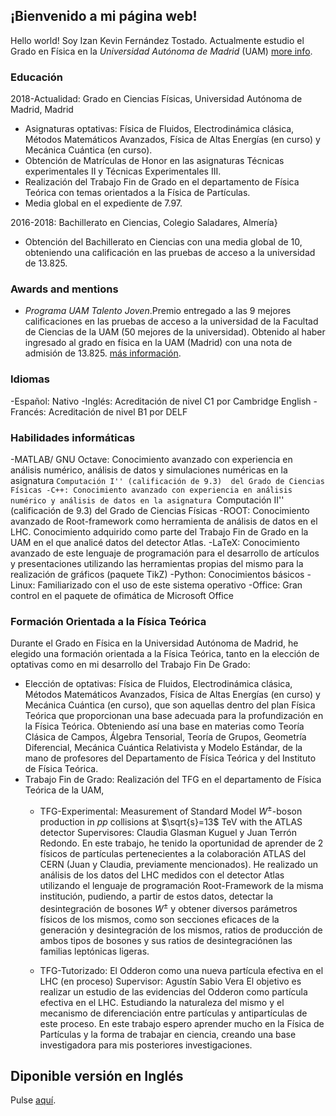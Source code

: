 
## ¡Bienvenido a mi página web!
Hello world! Soy Izan Kevin Fernández Tostado. Actualmente estudio el Grado en Física en la _Universidad Autónoma de Madrid_ (UAM) [more info](https://secretaria-virtual.uam.es/doa/consultaPublica/look%5bconpub%5dBuscarPubGuiaDocAs?entradaPublica=true&idiomaPais=es.ES&_anoAcademico=2021&_centro=104&_planEstudio=448).
### Educación
2018-Actualidad: Grado en Ciencias Físicas, Universidad Autónoma de Madrid, Madrid
  - Asignaturas optativas: Física de Fluidos, Electrodinámica clásica, Métodos Matemáticos Avanzados, Física de Altas Energías (en curso) y Mecánica Cuántica (en curso).
  - Obtención de Matrículas de Honor en las asignaturas Técnicas experimentales II y Técnicas Experimentales III.
  - Realización del Trabajo Fin de Grado en el departamento de Física Teórica con temas orientados a la Física de Partículas.
  - Media global en el expediente de 7.97.

2016-2018:  Bachillerato en Ciencias, Colegio Saladares, Almería}
  - Obtención del Bachillerato en Ciencias con una media global de 10, obteniendo una calificación en las pruebas de acceso a la universidad de 13.825.

### Awards and mentions
- *Programa UAM Talento Joven*.Premio entregado a las 9 mejores calificaciones en las pruebas de acceso a la universidad de la Facultad de Ciencias de la UAM (50 mejores de la universidad). Obtenido al haber ingresado al grado en física en la UAM (Madrid) con una nota de admisión de 13.825. [más información](https://uam.es/Ciencias/Talento_Joven/1446765719655.htm?language=es&pid=1446744491898&title=Programa%20UAM%20Talento%20Joven).

### Idiomas
-Español: Nativo
-Inglés: Acreditación de nivel C1 por Cambridge English
-Francés: Acreditación de nivel B1 por  DELF


### Habilidades informáticas
-MATLAB/ GNU Octave: Conocimiento avanzado con experiencia en análisis numérico, análisis de datos y simulaciones numéricas en la asignatura ``Computación I'' (calificación de 9.3)  del Grado de Ciencias Físicas
-C++: Conocimiento avanzado con experiencia en análisis numérico y análisis de datos en la asignatura ``Computación II'' (calificación de 9.3) del Grado de Ciencias Físicas
-ROOT: Conocimiento avanzado de Root-framework como herramienta de análisis de datos en el LHC. Conocimiento adquirido como parte del Trabajo Fin de Grado en la UAM en el que analicé datos del detector Atlas.
-LaTeX: Conocimiento avanzado de este lenguaje de programación para el desarrollo de artículos y presentaciones utilizando las herramientas propias del mismo para la realización de gráficos (paquete TikZ)
-Python: Conocimientos básicos
-Linux: Familiarizado con el uso de este sistema operativo
-Office: Gran control en el paquete de ofimática de Microsoft Office

### Formación Orientada a la Física Teórica

Durante el Grado en Física en la Universidad Autónoma de Madrid, he elegido una formación orientada a la Física Teórica, tanto en la elección de optativas como en mi desarrollo del Trabajo Fin De Grado:
- Elección de optativas: Física de Fluidos, Electrodinámica clásica, Métodos Matemáticos Avanzados, Física de Altas Energías (en curso) y Mecánica Cuántica (en curso), que son aquellas dentro del plan Física Teórica que proporcionan una base adecuada para la profundización en la Física Teórica. Obteniendo así una base en materias como Teoría Clásica de Campos, Álgebra Tensorial, Teoría de Grupos, Geometría Diferencial, Mecánica Cuántica Relativista y Modelo Estándar, de la mano de profesores del Departamento de Física Teórica y del Instituto de Física Teórica. 
 - Trabajo Fin de Grado: Realización del TFG en el departamento de Física Teórica de la UAM,
	- TFG-Experimental: Measurement of Standard Model $W^{\pm}$-boson production in $pp$ collisions at $\sqrt{s}=13$ TeV with the ATLAS detector
			  Supervisores: Claudia Glasman Kuguel y Juan Terrón Redondo.
			  En este trabajo, he tenido la oportunidad de aprender de 2 físicos de partículas pertenecientes a la colaboración ATLAS del CERN (Juan y Claudia, previamente mencionados). He realizado un análisis de los datos del LHC medidos con el detector Atlas utilizando el lenguaje de programación Root-Framework de la misma institución, pudiendo, a partir de estos datos, detectar la desintegración de bosones $W^{\pm}$ y obtener diversos parámetros físicos de los mismos, como son secciones eficaces de la generación y desintegración de los mismos, ratios de producción de ambos tipos de bosones y sus ratios de desintegraciónen las familias leptónicas ligeras.
			
	- TFG-Tutorizado: El Odderon como una nueva partícula efectiva en el LHC (en proceso)
			  Supervisor: Agustín Sabio Vera
			  El objetivo es realizar un estudio de las evidencias del Odderon como partícula efectiva en el LHC. Estudiando la naturaleza del mismo y el mecanismo de diferenciación entre partículas y antipartículas de este proceso. En este trabajo espero aprender mucho en la Física de Partículas y la forma de trabajar en ciencia, creando una base investigadora para mis posteriores investigaciones.


## Diponible versión en Inglés
Pulse [aquí](https://izankevin.github.io/english).

